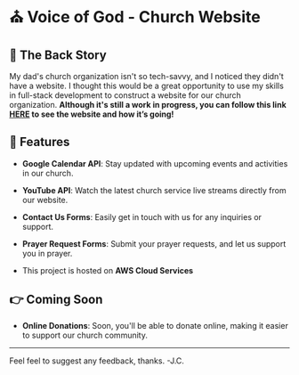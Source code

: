# ⛪️ Voice of God - Church Website

## 📕 The Back Story

My dad's church organization isn't so tech-savvy, and I noticed they didn't have a website. I thought this would be a great opportunity to use my skills in full-stack development to construct a website for our church organization. <strong>Although it's still a work in progress, you can follow this link [HERE](http://18.119.7.144/) to see the website and how it’s going!</strong>

## 🌟 Features

- **Google Calendar API**: Stay updated with upcoming events and activities in our church.
  
- **YouTube API**: Watch the latest church service live streams directly from our website.
  
- **Contact Us Forms**: Easily get in touch with us for any inquiries or support.
  
- **Prayer Request Forms**: Submit your prayer requests, and let us support you in prayer.

- This project is hosted on **AWS Cloud Services**

## 👉 Coming Soon

- **Online Donations**: Soon, you'll be able to donate online, making it easier to support our church community.

---

Feel feel to suggest any feedback, thanks. -J.C. 
